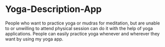 # Yoga-Description-App
People who want to practice yoga or mudras for meditation, but are unable to or unwilling to attend
physical session can do it with the help of yoga applications. People can easily practice yoga
whenever and wherever they want by using my yoga app.
